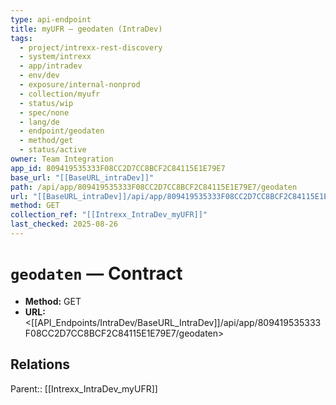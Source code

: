 ```yaml
---
type: api-endpoint
title: myUFR — geodaten (IntraDev)
tags:
  - project/intrexx-rest-discovery
  - system/intrexx
  - app/intradev
  - env/dev
  - exposure/internal-nonprod
  - collection/myufr
  - status/wip
  - spec/none
  - lang/de
  - endpoint/geodaten
  - method/get
  - status/active
owner: Team Integration
app_id: 809419535333F08CC2D7CC8BCF2C84115E1E79E7
base_url: "[[BaseURL_intraDev]]"
path: /api/app/809419535333F08CC2D7CC8BCF2C84115E1E79E7/geodaten
url: "[[BaseURL_intraDev]]/api/app/809419535333F08CC2D7CC8BCF2C84115E1E79E7/geodaten"
method: GET
collection_ref: "[[Intrexx_IntraDev_myUFR]]"
last_checked: 2025-08-26
---
```


# `geodaten` — Contract
- **Method:** GET
- **URL:** <[[API_Endpoints/IntraDev/BaseURL_IntraDev]]/api/app/809419535333F08CC2D7CC8BCF2C84115E1E79E7/geodaten>

## Relations
Parent:: [[Intrexx_IntraDev_myUFR]]
